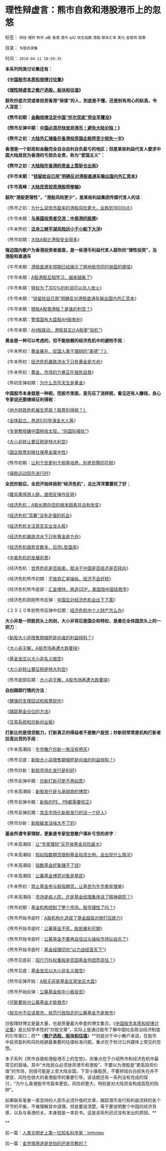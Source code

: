 # 理性辩虚言：熊市自救和港股港币上的忽悠

标签： `财经` `理财` `熊市` `a股` `香港` `港币` `qd2` `恒生指数` `港股` `联系汇率` `美元` `金管局` `股票` 

目录： `专题目录集`

时间： `2010-04-11 18:59:35`

**本系列同类讨论集还有：**

**《**[**中国股市本质和规律讨论集**](../../../2010/3/29/中国股市本质和规律讨论集.md)**》**

**《**[**理性辩虚言之散户选股、板块和估值**](../../../2010/4/5/理性辩虚言之散户选股、板块和估值.md)**》**



**鼓吹抄底次贷或者投资香港“保值”的人，到底是不懂，还是别有用心的赵高，令人深思：**

**《熊市初期：[金融规律注定中国“抄次贷底”将全军覆没](../../../2008/2/28/金融规律注定中国“抄次贷底”将全军覆没.md)》**

**《熊市反弹中期：[中国必须尽快放弃港币！避免大陆沦陷！](../../../2009/6/26/中国必须尽快放弃港币！避免大陆沦陷！.md)》**

**《熊市之初：[大陆外汇储备在香港投资国企股将至少损失一半](../../../2009/1/15/大陆外汇储备在香港投资国企股将至少损失一半.md)》**



**香港是一个财政和金融完全自治自利自负盈亏的地区；但是某些利益代言人要求中国大陆居民为香港的亏损负全责，称为“爱国主义”：**

**《熊市之初：[大陆陷在香港的资金上策斩仓出局](../../../2008/1/26/大陆陷在香港的资金上策斩仓出局.md)》**

**《牛市末期：“[钱留给自已用”明确反对港股直通车输出国内外汇资本](../../../2007/11/21/“钱留给自已用”明确反对港股直通车输出国内外汇资本.md)》**

**《牛市高峰：[大陆民资投资港股将惨输](../../../2007/8/26/资本项目平衡人民币低汇率顺差损失数万亿.md)》**



**鼓吹“港股更理性”，“港股风险更少”，是某些利益集团传媒代言人的话**：

《熊市之初：[为什么说低市盈率的港股风险更大，会跌到16000点](../../../2008/1/19/为什么说低市盈率的港股风险更大，会跌到16000点.md)》

《牛市末期：[**与美国投资者交流：中美港的股票**](../../../2008/10/21/与美国投资者交流：中美港的股票.md)》

《牛末熊初：[**泛舟三峡平湖风险远小于小船下大洋**](../../../2007/12/7/泛舟三峡平湖风险远小于小船下大洋.md)》

《熊市初期：[大陆A股比港股安全得多](http://darthvad.blog.sohu.com/143868872.html)》

**强迫国内散户为香港投资者接盘，是一些港币利益代言人鼓吹的“理性投资”，及港股和直通车**

《牛市末期：[港股直通车预期已经揭示了两地股市同时崩盘的捷径](../../../2007/10/5/港股直通车预期已经揭示了两地股市同时崩盘的捷径.md)》

《牛市末期：[A股港股互相学习，越来越象了](../../../2007/10/9/A股港股互相学习，越来越象了.md)》

《牛市朱期：[特权为了300%的利润可以杀人放火](../../../2007/10/18/特权资本为了300-的利润可以杀人放火.md)》

《牛市末期：“[钱留给自已用”明确反对港股直通车输出国内外汇资本](../../../2007/11/21/“钱留给自已用”明确反对港股直通车输出国内外汇资本.md)》

《牛市末期：[牺牲A股救港股？是谁的利空？](../../../2007/10/24/恒指还能是A股救世主吗？.md)》

《牛市末期：[警惕国有大盘股AH股套利](http://darthvad.blog.sohu.com/142241817.html)》

《牛市末期：[AH股联动，港股其实比A股更“投机”](http://darthvad.blog.sohu.com/142676277.html)》

**黄金是一种可以考虑的，但不能依赖的经济危机中的避险手段**：

《牛末熊初：[黄金暴升，叹国人羞于理财的“美德”？》](../../../2007/10/27/黄金暴升，叹国人羞于理财的“美德”？.md)

《牛末熊初：[经济危机暴跌洪水下只有黄金是方舟](../../../2007/11/1/经济危机暴跌洪水下只有黄金是方舟.md)》

《牛末熊初：[黄金，市场的力量正在挫败自救](../../../2007/11/7/黄金，市场的力量正在挫败自救.md)》

《熊初反弹初期：[为什么货币天生是黄金](../../../2008/12/10/为什么货币天生是黄金.md)》

**中国股市本身就是一种税，而股市里面，首先征了流转税，看见还有人赚钱，良心专家说还要继续征利得税**：

《[地方财政危机催生苛政？股票利得税？》](../../../2007/11/17/地方财政危机催生苛政？.md)

《[全体起立，恭送530导演金大人等](../../../2007/8/30/散户赚钱就是投机吗？.md)》

《[专家教授嫌中国税收太轻，“向国际接轨”](../../../2009/12/10/专家教授嫌中国税收太轻，“向国际接轨”.md)》

《[大小非转让要征税是特大利空](../../../2010/1/4/大小非转让要征税是特大利空.md)》

《[国企股票划拨社保基金属中性](../../../2009/6/22/国企股票划拨消息中性.md)》

《熊市初期：[让利于民更利于税基培养，别老折腾印花税](http://darthvad.blog.sohu.com/142766090.html)》

《[保税运动现在进行时](http://darthvad.blog.sohu.com/145584685.html)》

**全民炒股后，全民开始体验到“经济危机”，总比浑浑噩噩死了好**；

《[暖风熏得游人醉，直把反弹作反转](../../../2009/5/30/暖风熏得游人醉，直把反弹作反转.md)》

《[经济危机：A股长期向空的根本因素并没有改变](../../../2008/4/26/经济危机：A股长期向空的根本因素并没有改变.md)》

《[经济危机"蓝筹"没有走强的机会](../../../2009/12/3/经济危机蓝筹没有走强的机会.md)》

《[经济危机关注民生实业龙头股](../../../2008/12/1/中小板收获季节，经济危机关注民生实业龙头股.md)》

《[经济危机暴跌洪水下只有黄金是方舟](../../../2007/11/1/经济危机暴跌洪水下只有黄金是方舟.md)》

《[经济危机趋势变数多，后市L型盘底](../../../2010/2/4/经济危机趋势变数多，后市L型盘底.md)》

《[中美危机的发展前景](../../../2009/3/9/中美危机的发展前景.md)》

《经济危机：[世界危机是否结束，取决于中国是否经济是否转向](http://darthvad.blog.sohu.com/145430181.html)》

《经济危机熊市初期：[不放弃汇率操纵，经济不会好转](http://darthvad.blog.sohu.com/144271940.html)》

《经济危机熊市底部：[汇金增持，再造GDP，美国借中国钱救市](http://darthvad.blog.sohu.com/145330173.html)》

《经济危机刚刚熊市反弹：[中国应对经济危机会出下下策](http://darthvad.blog.sohu.com/145330262.html)》

《２０１０年初熊市反弹中后期：[经济危机中个人财产怎么办](http://darthvad.blog.sohu.com/144111381.html)》

**大小非是一把股民头上的剑，大小非背后是国企和特权，是悬在全体国民头上的一把刀**：

《[新股大小非限售期缩短是向谁的利益倾斜？](../../../2008/9/5/新股大小非限售期缩短是向谁的利益倾斜？.md)》

《[大小非无解，A股市场再遭大跌要挟](../../../2008/9/8/大小非无解，A股市场再遭大跌要挟.md)》

《[基金坐庄以大小非名义做空](../../../2008/9/3/基金坐庄以大小非名义做空.md)》

《[大小非转让要征税是特大利空](../../../2010/1/4/大小非转让要征税是特大利空.md)》

《熊市底部后期：[大小非无解，A股市场再遭大跌要挟](http://darthvad.blog.sohu.com/145235911.html)》

**自创跟踪行情的方法**：

《[健康的支撑回试和股票软件](../../../2009/7/8/健康的支撑回试和股票软件.md)》

《[跟踪基金仓位的方法](../../../2009/3/5/明天权重补跌就全仓吧；跟踪基金仓位的方法.md)》

《[交易系统和炒新创业板](../../../2009/11/4/交易系统和炒新创业板.md)》

**打新比的是信贷能力，打新真正的得益者不是散户股民；炒新则常常是机构打新者拉高出货的手段**：

《牛末高潮段：[牛市散户炒新一族没有明天](../../../2007/8/29/牛市散户炒新一族没有明天.md)》

《熊市见底：[新股大小非限售期缩短是向谁的利益倾斜？](../../../2008/9/5/新股大小非限售期缩短是向谁的利益倾斜？.md)》

《熊市炒新：[新股市场化发行是利好](http://darthvad.blog.sohu.com/143793209.html)》

《熊市反弹中期：[炒新打新可能不再如意](../../../2009/7/1/炒新打新可能不再如意.md)》

《牛末高潮段：[新股发行是与承销商的博羿](../../../2009/8/28/新股发行是与承销商的博羿.md)》

《熊市反弹中期：[新股的PE、PB都需要校正](../../../2009/9/24/新股的PE、PB都需要校正.md)》

《熊市反弹后期：[攻击市场化新股发行的没一个好人](../../../2010/1/29/攻击市场化新股发行的没一个好人.md)》

《熊市炒新：[新股破发没啥大不了的](http://darthvad.blog.sohu.com/140566137.html)》

**基金所谓专家理财，更象是专家忽悠散户填补亏空的赤字**：

《牛末高潮段：[让“专家理财”买开放基金风险最大](../../../2007/8/30/让“专家理财”买开放基金风险最大.md)》

《牛末高潮段：[假如指数期货限制基金投资比例，会出现什么情况](../../../2007/9/1/假如指数期货限制基金投资比例，会出现什么情况.md)》

《牛末高潮段：[指数基金好象赚不了钱](../../../2007/9/2/指数基金好象赚不了钱.md)》

《牛末高潮段：[公募基金博羿对象是基民](../../../2007/9/27/公募基金博羿对象是基民.md)》

《牛末熊初：[禁止基金参与股指期货，让基民为牛市套牢埋单](../../../2007/11/10/禁止基金参与股指期货，让基民为牛市套牢埋单.md)》

《牛末高潮段：[市场是疯人院，还是基金经理集体进了精神病院？](../../../2007/12/12/市场是疯人院，还是基金经理集体进了精神病院？.md)》

《熊市初期：[基金机构控制了整个市场，股市理性了吗？](../../../2008/2/1/基金机构控制了整个市场，股市理性了吗？.md)》

《熊市开始寻底时：[A股机构化造就了基金超级对倒打压能力](../../../2008/4/14/A股机构化造就了基金超级对倒打压能力.md)》

《熊市开始寻底时：[公募基金不死，股民暴利可期](../../../2008/4/24/公募基金不死，股民暴利可期.md)》

《熊市开始寻底时：[公募基金不要再自信过头操纵市场玩自杀了](../../../2008/4/28/公募基金不要再自信过头操纵市场玩自杀了.md)》

《熊市开始寻底时：[基金经理切勿“以力战经营天下”](../../../2008/5/6/基金经理切勿“以力战经营天下”.md)》

《熊市见底前：[招行万科权重股是否因基金抱团而高估？](../../../2008/7/8/招行万科权重股是否因基金抱团而高估？.md)》

《熊市见底：[基金坐庄以大小非名义做空](../../../2008/9/3/基金坐庄以大小非名义做空.md)》

《熊市反弹开始：[A股无非是基金庄家坐庄大盘](../../../2008/10/16/A股无非是基金庄家坐庄大盘.md)》

《熊市开始反弹：[公募基金和中小板投资](../../../2009/10/13/公募基金和中小板投资.md)》

《[可能要拆分公募基金才能救市](../../../2008/9/23/可能拆分基金公司才能真正救市.md)》

《[股灾也不应该救市，规范行政指定的公募基金不是救市](../../../2008/4/17/股灾也不应该救市，规范行政指定的公募基金不是救市.md)》

炒股理财博文是最大量，也是质量最为参差的博文集合。《[中国股市本质和规律讨论集](../../../2010/3/29/中国股市本质和规律讨论集.md)》是比较学术性的“炒股文章”，实际上是通过股市了解中国社会政治经济制度的引导窗口；而**《**[**散户选股、板块和估值**](../../../2010/4/5/理性辩虚言之散户选股、板块和估值.md)**》**则是对于中小散户来说，在股市中投资盈利和风险规避最重要的估值标准问题，重点在于检讨公共媒体上常见的忽悠。

本子系列《熊市自救和港股港币上的忽悠》，则重点在于介绍熊市和经济危机中最常见的鼓噪。其中“大陆民众必须放弃港币和港股”，不要以为港股是“更高投资价值”的市场，则很可能是上至大陆全国，下至小康股民，不要把钱白白损失在并不便宜、风险也很大的香港股市的重要引导。该话题还有一系列没有完成的探讨，“为什么香港股市市盈率更低，风险却更大，特别是对大陆资金构成高危的陷阱”。

如果联系笔者一直坚持的人民币必须升值的文章，跟踪港币发行和利益流转的各个环节的平衡，不难理解其中道理。但是要说清楚，等于要说明整个中国的经济背景，以及与香港的关。本身就是一本巨书。这是该系列迟迟没有发出的原因。**

**



前一篇：[人类文明史上第一位知名科学家：Imhotep](../../../2010/4/10/人类文明史上第一位知名科学家：Imhotep.md)

后一篇：[金字塔用途是世俗的还是宗教的？](../../../2010/4/11/金字塔用途是世俗的还是宗教的？.md)